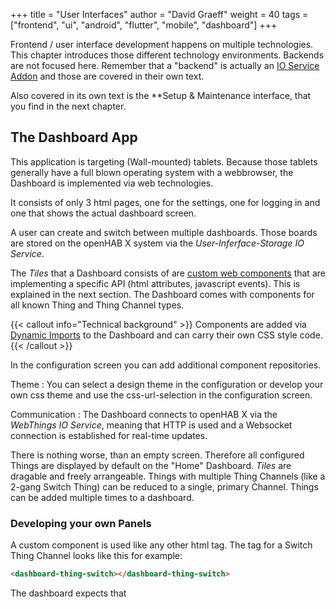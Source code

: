 +++
title = "User Interfaces"
author = "David Graeff"
weight = 40
tags = ["frontend", "ui", "android", "flutter", "mobile", "dashboard"]
+++

Frontend / user interface development happens on multiple technologies. This chapter introduces those different technology environments. Backends are not focused here. Remember that a "backend" is actually an [IO Service Addon](/developer/addons_ioservice) and those are covered in their own text.

Also covered in its own text is the **Setup &amp; Maintenance interface, that you find in the next chapter.

## The Dashboard App

This application is targeting (Wall-mounted) tablets. Because those tablets generally have a full blown operating system with a webbrowser, the Dashboard is implemented via web technologies.

It consists of only 3 html pages, one for the settings, one for logging in and one that shows the actual dashboard screen.

A user can create and switch between multiple dashboards. Those boards are stored on the openHAB X system via the *User-Inferface-Storage IO Service*.

The *Tiles* that a Dashboard consists of are [custom web components](https://developers.google.com/web/fundamentals/web-components/customelements) that are implementing a specific API (html attributes, javascript events). This is explained in the next section. The Dashboard comes with components for all known Thing and Thing Channel types.

{{< callout info="Technical background" >}}
Components are added via [Dynamic Imports](https://developer.mozilla.org/en-US/docs/Web/JavaScript/Reference/Statements/import#Dynamic_Import) to the Dashboard and can carry their own CSS style code.
{{< /callout >}}

In the configuration screen you can add additional component repositories.

Theme
: You can select a design theme in the configuration or develop your own css theme and use the css-url-selection in the configuration screen.

Communication
: The Dashboard connects to openHAB X via the *WebThings IO Service*, meaning that HTTP is used and a Websocket connection is established for real-time updates.

There is nothing worse, than an empty screen. Therefore all configured Things are displayed by default on the "Home" Dashboard. *Tiles* are dragable and freely arrangeable. Things with multiple Thing Channels (like a 2-gang Switch Thing) can be reduced to a single, primary Channel. Things can be added multiple times to a dashboard.

### Developing your own Panels

A custom component is used like any other html tag. The tag for a Switch Thing Channel looks like this for example:

```html
<dashboard-thing-switch></dashboard-thing-switch>
```

The dashboard expects that 